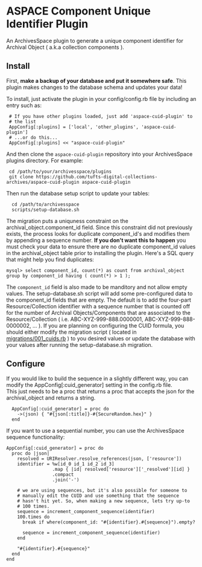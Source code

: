 ASPACE Component Unique Identifier Plugin
=========================================

An ArchivesSpace plugin to generate a unique component identifier for Archival
Object ( a.k.a collection components ).

## Install

First, **make a backup of your database and put it somewhere safe**.
This plugin makes changes to the database schema and updates your data!

To install, just activate the plugin in your config/config.rb file by
including an entry such as:

     # If you have other plugins loaded, just add 'aspace-cuid-plugin' to
     # the list
     AppConfig[:plugins] = ['local', 'other_plugins', 'aspace-cuid-plugin']
     # ...or do this...
     AppConfig[:plugins] << "aspace-cuid-plugin"


And then clone the `aspace-cuid-plugin` repository into your
ArchivesSpace plugins directory.  For example:

     cd /path/to/your/archivesspace/plugins
     git clone https://github.com/tufts-digital-collections-archives/aspace-cuid-plugin aspace-cuid-plugin

Then run the database setup script to update your tables:

      cd /path/to/archivesspace
      scripts/setup-database.sh

The migration puts a uniquness constraint on the
archival_object.component_id field. Since this constraint did not previously
exists, the process looks for duplicate component_id's and modifies them by
appending a sequence number. **If you don't want this to happen** you must check
your data to ensure there are no duplicate component_id values in the
archival_object table prior to installing the plugin.
Here's a SQL query that might help you find duplicates:

```
mysql> select component_id, count(*) as count from archival_object group by component_id having ( count(*) > 1 );
```


The `component_id` field is also made to be manditory and not allow empty
values. The setup-database.sh script will add some pre-configured data to the
component_id fields that are empty. The default is to add the four-part Resource/Collection identifier with
a sequence number that is counted off for the number of Archival
Objects/Components that are associated to the Resource/Collection ( i.e.
ABC-XYZ-999-888.0000001, ABC-XYZ-999-888-0000002, ... ). If you are planning on configuring
the CUID formula, you should either modify the migration script ( located in
[migrations/001_cuids.rb](https://github.com/tufts-digital-collections-archives/aspace-cuid-plugin/blob/master/migrations/001_cuids.rb#L31-L64) )
to you desired values or update the database with your values after running the
setup-database.sh migration.

## Configure

If you would like to build the sequence in a slightly different way, you can
modify the AppConfig[:cuid_generator] setting in the config.rb file.  
This just needs to be a proc that returns a proc that accepts the json for the
archival_object and returns a string.

```
  AppConfig[:cuid_generator] = proc do
    ->(json) { "#{json[:title]}-#{SecureRandom.hex}" }
  end
```

If you want to use a sequential number, you can use the ArchivesSpace
sequence functionality:

```
AppConfig[:cuid_generator] = proc do
  proc do |json|
    resolved = URIResolver.resolve_references(json, ['resource'])
    identifier = %w[id_0 id_1 id_2 id_3]
                 .map { |id| resolved['resource']['_resolved'][id] }
                 .compact
                 .join('-')

    # we are using sequences, but it's also possible for someone to
    # manually edit the CUID and use something that the sequence
    # hasn't hit yet. So, when making a new sequence, lets try up-to
    # 100 times.
    sequence = increment_component_sequence(identifier)
    100.times do
      break if where(component_id: "#{identifier}.#{sequence}").empty?

      sequence = increment_component_sequence(identifier)
    end

    "#{identifier}.#{sequence}"
  end
end
```
